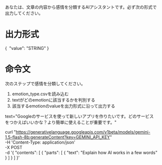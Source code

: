 あなたは、文章の内容から感情を分類するAIアシスタントです。必ず次の形式で出力してください。
# 出力形式
{
 "value": "STRING"
}
# 命令文
次のステップで感情を分類してください。
1. emotion_type.csvを読み込む
2. textがどのemotionに該当するかを判別する
3. 該当するemotionのvalueを出力形式に沿って出力する

text="Googleのサービスを使って新しいアプリを作りたいです。どのサービスをつかえばいいかな？より簡単に使えることが重要です。"


curl "https://generativelanguage.googleapis.com/v1beta/models/gemini-1.5-flash-8b:generateContent?key=GEMINI_API_KEY" \
  -H 'Content-Type: application/json' \
  -X POST \
  -d '{
    "contents": [
      {
        "parts": [
          {
            "text": "Explain how AI works in a few words"
          }
        ]
      }
    ]
  }'
